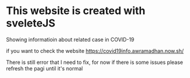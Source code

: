 # This website is created with sveleteJS

Showing informatioin about related case in COVID-19

if you want to check the website https://covid19info.awramadhan.now.sh/

There is still error that I need to fix, for now if there is some issues please refresh the pagi until it's normal
